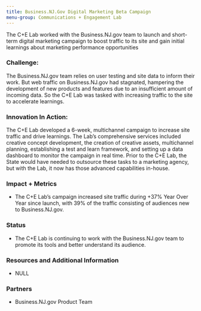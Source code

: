 ```yaml
---
title: Business.NJ.Gov Digital Marketing Beta Campaign
menu-group: Communications + Engagement Lab
---
```


The C+E Lab worked with the Business.NJ.gov team to launch and short-term digital marketing campaign to boost traffic to its site and gain initial learnings about marketing performance opportunities

### Challenge:
 The Business.NJ.gov team relies on user testing and site data to inform their work. But web traffic on Business.NJ.gov had stagnated, hampering the development of new products and features due to an insufficient amount of incoming data. So the C+E Lab was tasked with increasing traffic to the site to accelerate learnings.

### Innovation In Action:
 The C+E Lab developed a 6-week, multichannel campaign to increase site traffic and drive learnings. The Lab’s comprehensive services included creative concept development, the creation of creative assets, multichannel planning, establishing a test and learn framework, and setting up a data dashboard to monitor the campaign in real time. Prior to the C+E Lab, the State would have needed to outsource these tasks to a marketing agency, but with the Lab, it now has those advanced capabilities in-house.

### Impact + Metrics

- The C+E Lab’s campaign increased site traffic during +37% Year Over Year since launch, with 39% of the traffic consisting of audiences new to Business.NJ.gov.

### Status

- The C+E Lab is continuing to work with the Business.NJ.gov team to promote its tools and better understand its audience.

### Resources and Additional Information

- NULL

### Partners

- Business.NJ.gov Product Team
